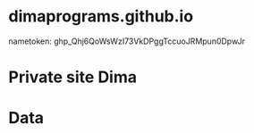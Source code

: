 # dimaprograms.github.io
nametoken: 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
# Private site Dima
# Data
